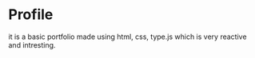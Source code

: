 # Profile
it is a basic portfolio made using html, css, type.js which is very reactive and intresting.

